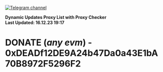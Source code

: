 [![Telegram channel](https://img.shields.io/endpoint?url=https://runkit.io/damiankrawczyk/telegram-badge/branches/master?url=https://t.me/n4z4v0d)](https://t.me/n4z4v0d) 

**Dynamic Updates Proxy List with Proxy Checker**  
**Last Updated: 16.12.23 19:17**

# DONATE (_any evm_) - 0xDEADf12DE9A24b47Da0a43E1bA70B8972F5296F2
